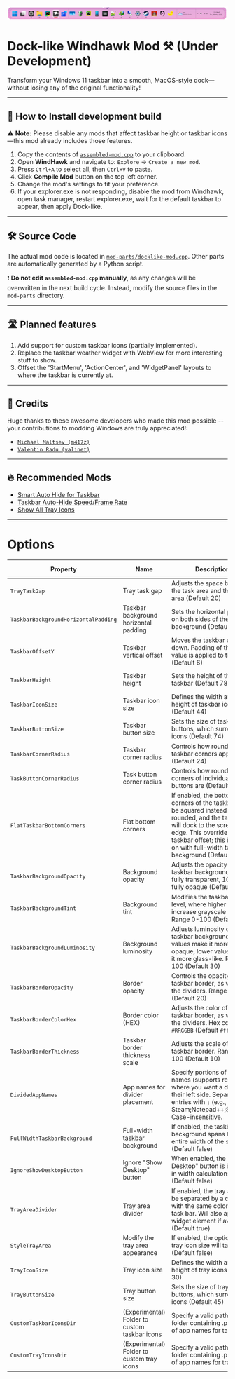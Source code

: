 
![Screenshot](https://github.com/DarkionAvey/windhawk-taskbar-centered-condensed/raw/main/screenshot.png)

# Dock-like Windhawk Mod ⚒️ (Under Development)

Transform your Windows 11 taskbar into a smooth, MacOS-style dock—without losing any of the original functionality!

---

## 🚀 How to Install development build

⚠️ **Note:** Please disable any mods that affect taskbar height or taskbar icons—this mod already includes those
features.

1. Copy the contents of [
   `assembled-mod.cpp`](https://raw.githubusercontent.com/DarkionAvey/windhawk-taskbar-centered-condensed/main/assembled-mod.cpp)
   to your clipboard.
2. Open **WindHawk** and navigate to: `Explore` → `Create a new mod`.
3. Press `Ctrl+A` to select all, then `Ctrl+V` to paste.
4. Click **Compile Mod** button on the top left corner.
5. Change the mod's settings to fit your preference.
6. If your explorer.exe is not responding, disable the mod from Windhawk, open task manager, restart explorer.exe, wait
   for the default taskbar to appear, then apply Dock-like.

---

## 🛠 Source Code

The actual mod code is located in [
`mod-parts/docklike-mod.cpp`](https://github.com/DarkionAvey/windhawk-taskbar-centered-condensed/blob/main/mod-parts/docklike-mod.cpp).
Other parts are automatically generated by a Python script.

❗ **Do not edit `assembled-mod.cpp` manually**, as any changes will be overwritten in the next build cycle. Instead,
modify the source files in the `mod-parts` directory.

---

## 🛣️ Planned features

1. Add support for custom taskbar icons (partially implemented).
2. Replace the taskbar weather widget with WebView for more interesting stuff to show.
3. Offset the 'StartMenu', 'ActionCenter', and 'WidgetPanel' layouts to where the taskbar is currently at.

---

## 🙌 Credits

Huge thanks to these awesome developers who made this mod possible -- your contributions to modding Windows are truly appreciated!:

- [`Michael Maltsev (m417z)`](https://github.com/m417z)
- [`Valentin Radu (valinet)`](https://github.com/valinet)

---

## 🔥 Recommended Mods

- [Smart Auto Hide for Taskbar](https://windhawk.net/mods/taskbar-auto-hide-when-maximized)
- [Taskbar Auto-Hide Speed/Frame Rate](https://windhawk.net/mods/taskbar-auto-hide-speed)
- [Show All Tray Icons](https://windhawk.net/mods/taskbar-notification-icons-show-all)

---

# Options

| Property | Name | Description | Accepted values |
| --- | --- | --- | --- |
| `TrayTaskGap` | Tray task gap | Adjusts the space between the task area and the tray area (Default 20) | Non-negative integer |
| `TaskbarBackgroundHorizontalPadding` | Taskbar background horizontal padding | Sets the horizontal padding on both sides of the taskbar background (Default 6) | Non-negative integer |
| `TaskbarOffsetY` | Taskbar vertical offset | Moves the taskbar up or down. Padding of the same value is applied to the top (Default 6) | Non-negative integer |
| `TaskbarHeight` | Taskbar height | Sets the height of the taskbar (Default 78) | Non-negative integer |
| `TaskbarIconSize` | Taskbar icon size | Defines the width and height of taskbar icons (Default 44) | Non-negative integer |
| `TaskbarButtonSize` | Taskbar button size | Sets the size of taskbar buttons, which surround the icons (Default 74) | Non-negative integer |
| `TaskbarCornerRadius` | Taskbar corner radius | Controls how rounded the taskbar corners appear (Default 24) | Non-negative integer |
| `TaskButtonCornerRadius` | Task button corner radius | Controls how rounded the corners of individual task buttons are (Default 16) | Non-negative integer |
| `FlatTaskbarBottomCorners` | Flat bottom corners | If enabled, the bottom corners of the taskbar will be squared instead of rounded, and the taskbar will dock to the screen edge. This overrides the taskbar offset; this is always on with full-width taskbar background (Default false) | Boolean (true/false) |
| `TaskbarBackgroundOpacity` | Background opacity | Adjusts the opacity of the taskbar background. 0 = fully transparent, 100 = fully opaque (Default 100) | Non-negative integer |
| `TaskbarBackgroundTint` | Background tint | Modifies the taskbar tint level, where higher values increase grayscale effect. Range 0-100 (Default 0) | Non-negative integer |
| `TaskbarBackgroundLuminosity` | Background luminosity | Adjusts luminosity of the taskbar background. Higher values make it more opaque, lower values make it more glass-like. Range 0-100 (Default 30) | Non-negative integer |
| `TaskbarBorderOpacity` | Border opacity | Controls the opacity of the taskbar border, as well as the dividers. Range 0-100 (Default 20) | Non-negative integer |
| `TaskbarBorderColorHex` | Border color (HEX) | Adjusts the color of the taskbar border, as well as the dividers. Hex color as `#RRGGBB` (Default `#ffffff`) | string hex color |
| `TaskbarBorderThickness` | Taskbar border thickness scale | Adjusts the scale of the taskbar border. Range 0-100 (Default 10) | Non-negative integer |
| `DividedAppNames` | App names for divider placement | Specify portions of app names (supports regex) where you want a divider on their left side. Separate entries with `;` (e.g., Steam;Notepad\+\+;Settings). Case-insensitive. | string regex |
| `FullWidthTaskbarBackground` | Full-width taskbar background | If enabled, the taskbar background spans the entire width of the screen (Default false) | Boolean (true/false) |
| `IgnoreShowDesktopButton` | Ignore "Show Desktop" button | When enabled, the "Show Desktop" button is ignored in width calculations (Default false) | Boolean (true/false) |
| `TrayAreaDivider` | Tray area divider | If enabled, the tray area will be separated by a divider with the same color as the task bar. Will also apply to widget element if available (Default true) | Boolean (true/false) |
| `StyleTrayArea` | Modify the tray area appearance | If enabled, the options for tray icon size will take effect (Default false) | Boolean (true/false) |
| `TrayIconSize` | Tray icon size | Defines the width and height of tray icons (Default 30) | Non-negative integer |
| `TrayButtonSize` | Tray button size | Sets the size of tray buttons, which surround the icons (Default 45) | Non-negative integer |
| `CustomTaskbarIconsDir` | (Experimental) Folder to custom taskbar icons | Specify a valid path to a folder containing .png files of app names for taskbar | string dir path |
| `CustomTrayIconsDir` | (Experimental) Folder to custom tray icons | Specify a valid path to a folder containing .png files of app names for tray | string dir path |